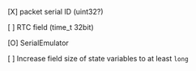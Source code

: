 [X] packet serial ID (uint32?)

[ ] RTC field (time_t 32bit)

[O] SerialEmulator

[ ] Increase field size of state variables to at least `long`